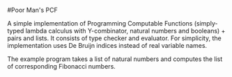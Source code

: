 #Poor Man's PCF

A simple implementation of Programming Computable Functions (simply-typed
lambda calculus with Y-combinator, natural numbers and booleans) + pairs and
lists. It consists of type checker and
evaluator. For simplicity, the implementation uses De Bruijn indices instead
of real variable names.

The example program takes a list of natural numbers and computes the
list of corresponding Fibonacci numbers. 
